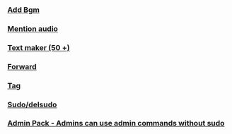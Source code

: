 ### [Add Bgm](https://gist.github.com/souravkl11/7cf9dcc3f5e210e6a718ce6af1096f18)
### [Mention audio](https://gist.github.com/souravkl11/4c5c4474abf19f4f8bba23f2c1a7fb18)
### [Text maker (50 +)](https://gist.github.com/souravkl11/b8fb22602f4c9b9e2bf46763f33de67f/)
### [Forward](https://gist.github.com/souravkl11/4572ee07a2fd6862d22583a2562699e5/)
### [Tag](https://gist.githubusercontent.com/souravkl11/4d7d0871061deba0af268eca17faee51/)
### [Sudo/delsudo](https://gist.github.com/souravkl11/bc74f8ee25f894bdb09f120846e1c25d)
### [Admin Pack - Admins can use admin commands without sudo](https://gist.github.com/souravkl11/06ed66a2cacdd53f09465d7babc65f4e)
